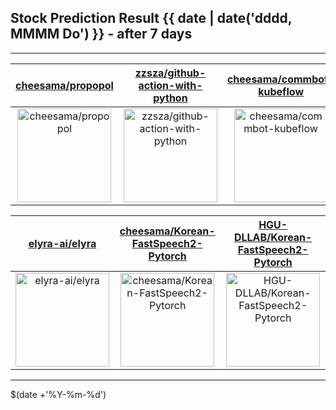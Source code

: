 ## Stock Prediction Result {{ date | date('dddd, MMMM Do') }} - after 7 days



---

| [cheesama/propopol](https://github.com/cheesama/propopol) | [zzsza/github-action-with-python](https://github.com/zzsza/github-action-with-python) | [cheesama/commbot-kubeflow](https://github.com/cheesama/commbot-kubeflow) |
| :-: | :-: | :-: |
| <a href="https://github.com/cheesama/propopol"><img src="https://github.com/cheesama/propopol/raw/master/DISPLAY.jpg" alt="cheesama/propopol" title="cheesama/propopol" width="150" height="150"></a> | <a href="https://github.com/zzsza/github-action-with-python"><img src="https://github.com/cheesama/propopol/raw/master/DISPLAY.jpg" alt="zzsza/github-action-with-python" title="zzsza/github-action-with-python" width="150" height="150"></a> | <a href="https://github.com/cheesama/commbot-kubeflow"><img src="https://github.com/cheesama/propopol/raw/master/DISPLAY.jpg" alt="cheesama/commbot-kubeflow" title="cheesama/commbot-kubeflow" width="150" height="150"></a> |

| [elyra-ai/elyra](https://github.com/elyra-ai/elyra) | [cheesama/Korean-FastSpeech2-Pytorch](https://github.com/cheesama/Korean-FastSpeech2-Pytorch) | [HGU-DLLAB/Korean-FastSpeech2-Pytorch](https://github.com/HGU-DLLAB/Korean-FastSpeech2-Pytorch) |
| :-: | :-: | :-: |
| <a href="https://github.com/elyra-ai/elyra"><img src="https://github.com/cheesama/propopol/raw/master/DISPLAY.jpg" alt="elyra-ai/elyra" title="elyra-ai/elyra" width="150" height="150"></a> | <a href="https://github.com/cheesama/Korean-FastSpeech2-Pytorch"><img src="https://github.com/cheesama/propopol/raw/master/DISPLAY.jpg" alt="cheesama/Korean-FastSpeech2-Pytorch" title="cheesama/Korean-FastSpeech2-Pytorch" width="150" height="150"></a> | <a href="https://github.com/HGU-DLLAB/Korean-FastSpeech2-Pytorch"><img src="https://github.com/cheesama/propopol/raw/master/DISPLAY.jpg" alt="HGU-DLLAB/Korean-FastSpeech2-Pytorch" title="HGU-DLLAB/Korean-FastSpeech2-Pytorch" width="150" height="150"></a> |



---

$(date +'%Y-%m-%d')